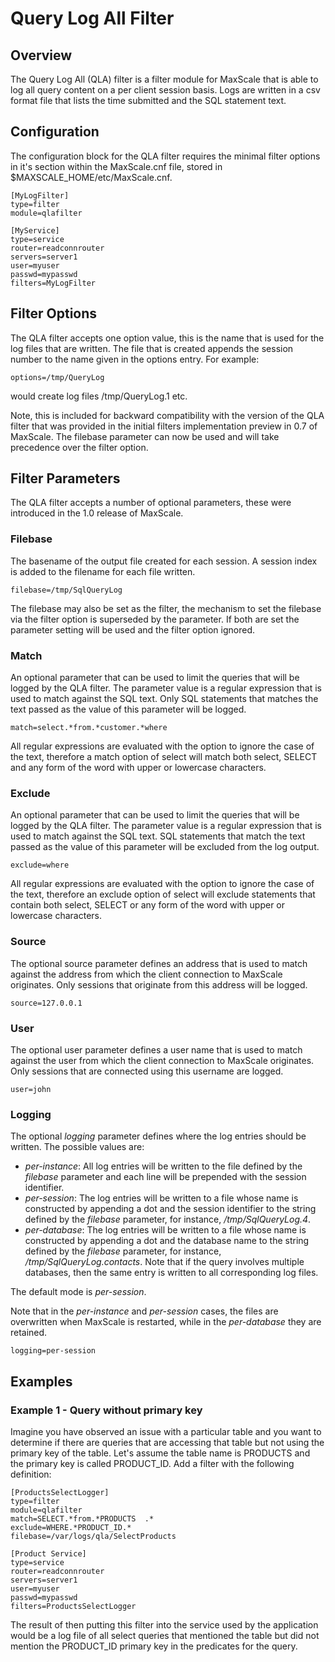 # Query Log All Filter

## Overview

The  Query Log All (QLA)  filter  is  a  filter  module  for  MaxScale  that  is  able  to  log  all  query  content  on  a  per  client session  basis.  Logs  are  written  in  a  csv  format  file  that  lists  the  time  submitted  and  the  SQL statement  text.

## Configuration

The  configuration  block  for  the  QLA  filter  requires  the  minimal  filter  options  in  it's  section  within  the  MaxScale.cnf  file,  stored  in  $MAXSCALE_HOME/etc/MaxScale.cnf.
```
[MyLogFilter]
type=filter
module=qlafilter

[MyService]
type=service
router=readconnrouter
servers=server1
user=myuser
passwd=mypasswd
filters=MyLogFilter
```

## Filter Options

The  QLA  filter  accepts  one  option  value,  this  is  the  name  that  is  used  for  the  log  files  that  are written.  The  file  that  is  created  appends  the  session  number  to  the  name  given  in  the  options entry.  For example:

```
options=/tmp/QueryLog
```

would  create  log  files  /tmp/QueryLog.1  etc.

Note,  this  is  included  for  backward  compatibility  with  the  version  of  the  QLA  filter  that  was provided  in  the  initial  filters  implementation  preview  in  0.7  of  MaxScale.  The  filebase  parameter  can  now  be  used  and  will  take  precedence  over  the  filter  option.

## Filter Parameters

The  QLA  filter  accepts  a  number  of  optional  parameters,  these  were  introduced  in  the  1.0  release  of  MaxScale.

### Filebase

The  basename  of  the  output  file  created  for  each  session.  A  session  index  is  added  to  the  filename  for  each  file  written.

```
filebase=/tmp/SqlQueryLog
```

The  filebase  may  also  be  set  as  the  filter,  the  mechanism  to  set  the  filebase  via  the  filter  option  is  superseded  by  the  parameter.  If  both  are  set  the  parameter  setting  will  be  used  and  the  filter  option  ignored.

### Match

An  optional  parameter  that  can  be  used  to  limit  the  queries  that  will  be  logged  by  the  QLA  filter.  The  parameter  value  is  a  regular  expression  that  is  used  to  match  against  the  SQL  text.  Only  SQL  statements  that  matches  the  text  passed  as  the  value  of  this  parameter  will  be  logged.

```
match=select.*from.*customer.*where
```

All  regular  expressions  are  evaluated  with  the  option  to  ignore  the  case  of  the  text,  therefore  a  match  option  of  select  will  match  both  select,  SELECT  and  any  form  of  the  word  with  upper  or  lowercase  characters.

### Exclude

An  optional  parameter  that  can  be  used  to  limit  the  queries  that  will  be  logged  by  the  QLA  filter.  The  parameter  value  is  a  regular  expression  that  is  used  to  match  against  the  SQL  text.  SQL  statements  that  match  the  text  passed  as  the  value  of  this  parameter  will  be  excluded  from  the  log  output.

```
exclude=where
```

All  regular  expressions  are  evaluated  with  the  option  to  ignore  the  case  of  the  text,  therefore  an  exclude  option  of  select  will  exclude  statements  that  contain  both  select,  SELECT  or  any  form  of  the  word  with  upper  or  lowercase  characters.

### Source

The  optional  source  parameter  defines  an  address  that  is  used  to  match  against  the  address  from  which  the  client  connection  to  MaxScale  originates.  Only  sessions  that  originate  from  this  address  will  be  logged.

```
source=127.0.0.1
```

### User

The  optional  user  parameter  defines  a  user  name  that  is  used  to  match  against  the  user  from  which  the  client  connection  to  MaxScale  originates.  Only  sessions  that  are  connected  using  this  username  are  logged.

```
user=john
```

### Logging

The optional _logging_ parameter defines where the log entries should be written. The possible values are:

* _per-instance_: All log entries will be written to the file defined by the _filebase_ parameter and each line will be prepended with the session identifier.
* _per-session_: The log entries will be written to a file whose name is constructed by appending a dot and the session identifier to the string defined by the _filebase_ parameter, for instance, _/tmp/SqlQueryLog.4_.
* _per-database_: The log entries will be written to a file whose name is constructed by appending a dot and the database name to the string defined by the _filebase_ parameter, for instance, _/tmp/SqlQueryLog.contacts_. Note that if the query involves multiple databases, then the same entry is written to all corresponding log files.

The default mode is _per-session_.

Note that in the _per-instance_ and _per-session_ cases, the files are overwritten when MaxScale is restarted, while in the _per-database_ they are retained.
```
logging=per-session
```

## Examples

### Example 1 - Query without primary key

Imagine  you  have  observed  an  issue  with  a  particular  table  and  you  want  to  determine  if  there  are  queries  that  are  accessing  that  table  but  not  using  the  primary  key  of  the  table.  Let's  assume  the  table  name  is  PRODUCTS  and  the  primary  key  is  called  PRODUCT_ID.    Add  a  filter  with  the  following  definition:

```
[ProductsSelectLogger]
type=filter
module=qlafilter
match=SELECT.*from.*PRODUCTS  .*
exclude=WHERE.*PRODUCT_ID.*
filebase=/var/logs/qla/SelectProducts

[Product Service]
type=service
router=readconnrouter
servers=server1
user=myuser
passwd=mypasswd
filters=ProductsSelectLogger
```

The  result  of  then  putting  this  filter  into  the  service  used  by  the  application  would  be  a  log  file  of  all  select  queries  that  mentioned  the  table  but  did  not  mention  the  PRODUCT_ID  primary  key  in  the  predicates  for  the  query.
